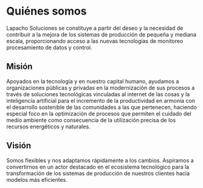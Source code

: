 # Quiénes somos
Lapacho Soluciones se constituye a partir del deseo y la necesidad de contribuir a la mejora de los sistemas de producción de pequeña y mediana escala, proporcionando acceso a las nuevas tecnologías de monitoreo procesamiento de datos y control.


## Misión
Apoyados en la tecnología y en nuestro capital humano, ayudamos a organizaciones públicas y privadas en la modernización de sus procesos a través de soluciones tecnológicas vinculadas al internet de las cosas y la inteligencia artificial para el incremento de la productividad en armonía con el desarrollo sostenible de las comunidades a las que pertenecen, haciendo especial foco en la optimización de procesos que permiten el cuidado del medio ambiente como consecuencia de la utilización precisa de los recursos energéticos y naturales.

## Visión
Somos flexibles y nos adaptamos rápidamente a los cambios. Aspiramos a convertirnos en un actor destacado en el ecosistema tecnológico para la transformación de los sistemas de producción de nuestros clientes hacia modelos más eficientes.

